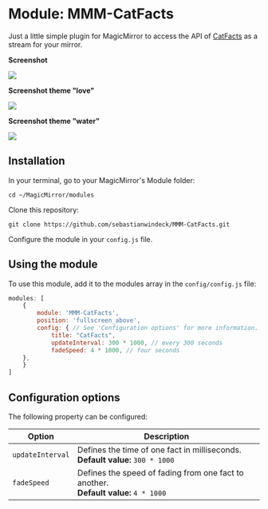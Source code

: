 # Module: MMM-CatFacts
Just a little simple plugin for MagicMirror to access the API of  [CatFacts](https://catfact.ninja/) as a stream for your mirror. 



**Screenshot**

![](.github/example-winter.png)

**Screenshot theme "love"**

![](.github/example-love.png)

**Screenshot theme "water"**

![](.github/example-water.png)

## Installation

In your terminal, go to your MagicMirror's Module folder:
````
cd ~/MagicMirror/modules
````

Clone this repository:
````
git clone https://github.com/sebastianwindeck/MMM-CatFacts.git
````

Configure the module in your `config.js` file.

## Using the module

To use this module, add it to the modules array in the `config/config.js` file:
````javascript
modules: [
	{
		module: 'MMM-CatFacts',
		position: 'fullscreen_above',
		config: { // See 'Configuration options' for more information.
			title: "CatFacts",
			updateInterval: 300 * 1000, // every 300 seconds
			fadeSpeed: 4 * 1000, // four seconds
	},
	}
]
````

## Configuration options

The following property can be configured:


|Option|Description|
|---|---|
|`updateInterval`|Defines the time of one fact in milliseconds. <br>**Default value:** `300 * 1000`|
|`fadeSpeed`| Defines the speed of fading from one fact to another.<br>**Default value:** `4 * 1000`|
